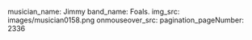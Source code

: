 musician_name: Jimmy
band_name: Foals.
img_src: images/musician0158.png
onmouseover_src: 
pagination_pageNumber: 2336